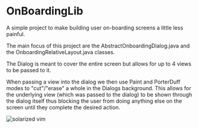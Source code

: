 # OnBoardingLib
A simple project to make building user on-boarding screens a little less painful.


The main focus of this project are the AbstractOnboardingDialog.java and the OnboardingRelativeLayout.java classes. 

The Dialog is meant to cover the entire screen but allows for up to 4 views to be passed to it. 

When passing a view into the dialog we then use Paint and PorterDuff modes to "cut"/"erase" a whole in the Dialogs background. This allows for the underlying view (which was passed to the dialog) to be shown through the dialog itself thus blocking the user from doing anything else on the screen until they complete the desired action.



![solarized vim](https://github.com/altercation/solarized/raw/master/img/solarized-vim.png)

